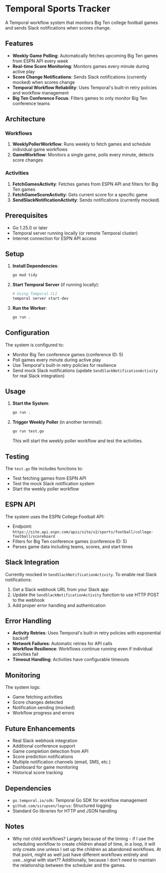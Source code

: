 # Temporal Sports Tracker

A Temporal workflow system that monitors Big Ten college football games and sends Slack notifications when scores change.

## Features

- **Weekly Game Polling**: Automatically fetches upcoming Big Ten games from ESPN API every week
- **Real-time Score Monitoring**: Monitors games every minute during active play
- **Score Change Notifications**: Sends Slack notifications (currently mocked) when scores change
- **Temporal Workflow Reliability**: Uses Temporal's built-in retry policies and workflow management
- **Big Ten Conference Focus**: Filters games to only monitor Big Ten conference teams

## Architecture

### Workflows
1. **WeeklyPollerWorkflow**: Runs weekly to fetch games and schedule individual game workflows
2. **GameWorkflow**: Monitors a single game, polls every minute, detects score changes

### Activities
1. **FetchGamesActivity**: Fetches games from ESPN API and filters for Big Ten games
2. **FetchGameScoreActivity**: Gets current score for a specific game
3. **SendSlackNotificationActivity**: Sends notifications (currently mocked)

## Prerequisites

- Go 1.25.0 or later
- Temporal server running locally (or remote Temporal cluster)
- Internet connection for ESPN API access

## Setup

1. **Install Dependencies**:
   ```bash
   go mod tidy
   ```

2. **Start Temporal Server** (if running locally):
   ```bash
   # Using Temporal CLI
   temporal server start-dev
   ```

3. **Run the Worker**:
   ```bash
   go run .
   ```

## Configuration

The system is configured to:
- Monitor Big Ten conference games (conference ID: 5)
- Poll games every minute during active play
- Use Temporal's built-in retry policies for resilience
- Send mock Slack notifications (update `SendSlackNotificationActivity` for real Slack integration)

## Usage

1. **Start the System**:
   ```bash
   go run .
   ```

2. **Trigger Weekly Poller** (in another terminal):
   ```bash
   go run test.go
   ```
   This will start the weekly poller workflow and test the activities.

## Testing

The `test.go` file includes functions to:
- Test fetching games from ESPN API
- Test the mock Slack notification system
- Start the weekly poller workflow

## ESPN API

The system uses the ESPN College Football API:
- Endpoint: `https://site.api.espn.com/apis/site/v2/sports/football/college-football/scoreboard`
- Filters for Big Ten conference games (conference ID: 5)
- Parses game data including teams, scores, and start times

## Slack Integration

Currently mocked in `SendSlackNotificationActivity`. To enable real Slack notifications:

1. Get a Slack webhook URL from your Slack app
2. Update the `SendSlackNotificationActivity` function to use HTTP POST to the webhook
3. Add proper error handling and authentication

## Error Handling

- **Activity Retries**: Uses Temporal's built-in retry policies with exponential backoff
- **Network Failures**: Automatic retries for API calls
- **Workflow Resilience**: Workflows continue running even if individual activities fail
- **Timeout Handling**: Activities have configurable timeouts

## Monitoring

The system logs:
- Game fetching activities
- Score changes detected
- Notification sending (mocked)
- Workflow progress and errors

## Future Enhancements

- Real Slack webhook integration
- Additional conference support
- Game completion detection from API
- Score prediction notifications
- Multiple notification channels (email, SMS, etc.)
- Dashboard for game monitoring
- Historical score tracking

## Dependencies

- `go.temporal.io/sdk`: Temporal Go SDK for workflow management
- `github.com/sirupsen/logrus`: Structured logging
- Standard Go libraries for HTTP and JSON handling

## Notes
- Why not child workflows? Largely because of the timing - if I use the scheduling workflow to create children ahead of time, in a loop, it will only create one unless I set up the children as abandoned workflows. At that point, might as well just have different workflows entirely and use...signal with start?? Additionally, because I don't need to maintain the relationship between the scheduler and the games.

